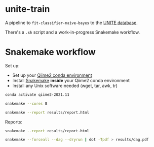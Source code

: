 # unite-train

A pipeline to `fit-classifier-naive-bayes` to the [UNITE database](https://unite.ut.ee/repository.php).

There's a `.sh` script and a work-in-progress Snakemake workflow.

# Snakemake workflow

Set up:
 - Set up your [Qiime2 conda environment](https://docs.qiime2.org/2021.11/install/)
 - Install [Snakemake](https://snakemake.readthedocs.io/en/stable/getting_started/installation.html) **inside** your Qiime2 conda environment
 - Install any Unix software needed (wget, tar, awk, tr)

```bash
conda activate qiime2-2021.11

snakemake --cores 8

snakemake --report results/report.html
```

Reports:
```bash
snakemake --report results/report.html

snakemake --forceall --dag --dryrun | dot -Tpdf > results/dag.pdf
```
